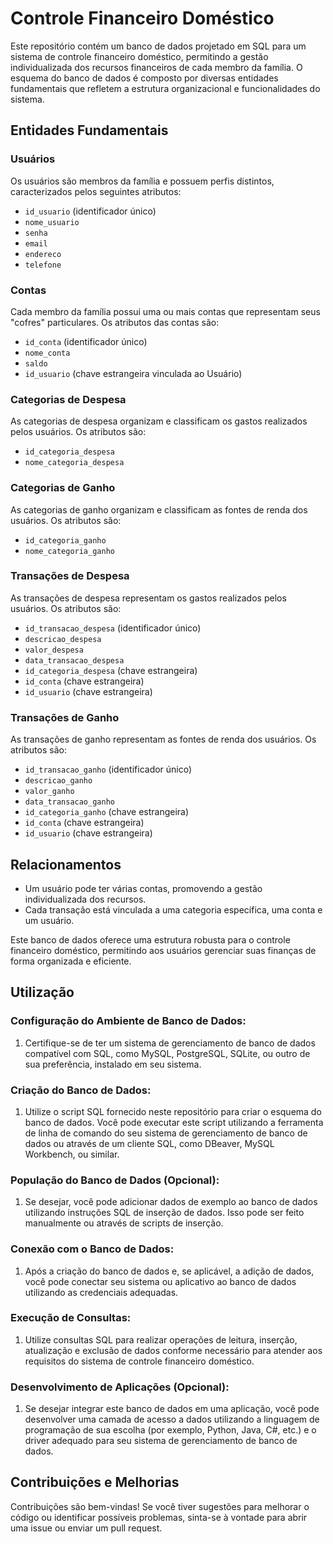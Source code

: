 # Controle Financeiro Doméstico

Este repositório contém um banco de dados projetado em SQL para um sistema de controle financeiro doméstico, permitindo a gestão individualizada dos recursos financeiros de cada membro da família. O esquema do banco de dados é composto por diversas entidades fundamentais que refletem a estrutura organizacional e funcionalidades do sistema.

## Entidades Fundamentais

### Usuários
Os usuários são membros da família e possuem perfis distintos, caracterizados pelos seguintes atributos:

- `id_usuario` (identificador único)
- `nome_usuario`
- `senha`
- `email`
- `endereco`
- `telefone`

### Contas
Cada membro da família possui uma ou mais contas que representam seus "cofres" particulares. Os atributos das contas são:

- `id_conta` (identificador único)
- `nome_conta`
- `saldo`
- `id_usuario` (chave estrangeira vinculada ao Usuário)

### Categorias de Despesa
As categorias de despesa organizam e classificam os gastos realizados pelos usuários. Os atributos são:

- `id_categoria_despesa`
- `nome_categoria_despesa`

### Categorias de Ganho
As categorias de ganho organizam e classificam as fontes de renda dos usuários. Os atributos são:

- `id_categoria_ganho`
- `nome_categoria_ganho`

### Transações de Despesa
As transações de despesa representam os gastos realizados pelos usuários. Os atributos são:

- `id_transacao_despesa` (identificador único)
- `descricao_despesa`
- `valor_despesa`
- `data_transacao_despesa`
- `id_categoria_despesa` (chave estrangeira)
- `id_conta` (chave estrangeira)
- `id_usuario` (chave estrangeira)

### Transações de Ganho
As transações de ganho representam as fontes de renda dos usuários. Os atributos são:

- `id_transacao_ganho` (identificador único)
- `descricao_ganho`
- `valor_ganho`
- `data_transacao_ganho`
- `id_categoria_ganho` (chave estrangeira)
- `id_conta` (chave estrangeira)
- `id_usuario` (chave estrangeira)

## Relacionamentos
- Um usuário pode ter várias contas, promovendo a gestão individualizada dos recursos.
- Cada transação está vinculada a uma categoria específica, uma conta e um usuário.

Este banco de dados oferece uma estrutura robusta para o controle financeiro doméstico, permitindo aos usuários gerenciar suas finanças de forma organizada e eficiente.

## Utilização

### Configuração do Ambiente de Banco de Dados:
1. Certifique-se de ter um sistema de gerenciamento de banco de dados compatível com SQL, como MySQL, PostgreSQL, SQLite, ou outro de sua preferência, instalado em seu sistema.
   
### Criação do Banco de Dados:
1. Utilize o script SQL fornecido neste repositório para criar o esquema do banco de dados. Você pode executar este script utilizando a ferramenta de linha de comando do seu sistema de gerenciamento de banco de dados ou através de um cliente SQL, como DBeaver, MySQL Workbench, ou similar.
   
### População do Banco de Dados (Opcional):
1. Se desejar, você pode adicionar dados de exemplo ao banco de dados utilizando instruções SQL de inserção de dados. Isso pode ser feito manualmente ou através de scripts de inserção.
   
### Conexão com o Banco de Dados:
1. Após a criação do banco de dados e, se aplicável, a adição de dados, você pode conectar seu sistema ou aplicativo ao banco de dados utilizando as credenciais adequadas.
   
### Execução de Consultas:
1. Utilize consultas SQL para realizar operações de leitura, inserção, atualização e exclusão de dados conforme necessário para atender aos requisitos do sistema de controle financeiro doméstico.
   
### Desenvolvimento de Aplicações (Opcional):
1. Se desejar integrar este banco de dados em uma aplicação, você pode desenvolver uma camada de acesso a dados utilizando a linguagem de programação de sua escolha (por exemplo, Python, Java, C#, etc.) e o driver adequado para seu sistema de gerenciamento de banco de dados.

## Contribuições e Melhorias
Contribuições são bem-vindas! Se você tiver sugestões para melhorar o código ou identificar possíveis problemas, sinta-se à vontade para abrir uma issue ou enviar um pull request.

